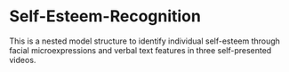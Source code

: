 # Self-Esteem-Recognition
This is a nested model structure to identify individual self-esteem through facial microexpressions and verbal text features in three self-presented videos.
